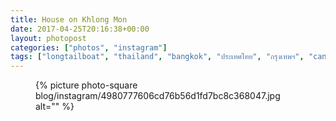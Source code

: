 ```yaml
---
title: House on Khlong Mon
date: 2017-04-25T20:16:38+00:00
layout: photopost
categories: ["photos", "instagram"]
tags: ["longtailboat", "thailand", "bangkok", "ประเทศไทย", "กรุงเทพฯ", "canals", "khlongmon", "khlongmoncanal", "water", "latergram"]
---
```


<figure class="photo photo--square">
  {% picture photo-square blog/instagram/4980777606cd76b56d1fd7bc8c368047.jpg alt="" %}
</figure>


